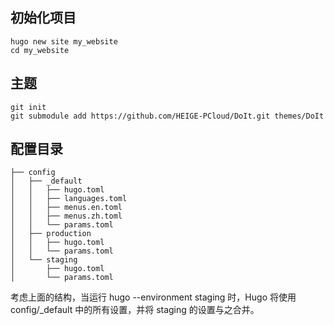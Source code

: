 ## 初始化项目

```
hugo new site my_website
cd my_website
```

## 主题

```
git init
git submodule add https://github.com/HEIGE-PCloud/DoIt.git themes/DoIt
```

## 配置目录

```
├── config
│   ├── _default
│   │   ├── hugo.toml
│   │   ├── languages.toml
│   │   ├── menus.en.toml
│   │   ├── menus.zh.toml
│   │   └── params.toml
│   ├── production
│   │   ├── hugo.toml
│   │   └── params.toml
│   └── staging
│       ├── hugo.toml
│       └── params.toml
```

考虑上面的结构，当运行 hugo --environment staging 时，Hugo 将使用 config/_default 中的所有设置，并将 staging 的设置与之合并。

